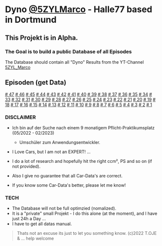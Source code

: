 # Dyno [@5ZYLMarco](https://www.youtube.com/c/5ZYLMarco) - Halle77 based in Dortmund

## This Projekt is in Alpha.

### The Goal is to build a public Database of all Episodes

The Database should contain all "Dyno" Results from the YT-Channel [5ZYL_Marco](https://www.youtube.com/channel/UCNhFsNZQfB2mdM1FoV6q1Kw)

## Episoden (get Data)

[# 47](https://www.youtube.com/watch?v=-U2iLAAdLb0)
[# 46](https://www.youtube.com/watch?v=BP_DuLkvy5A)
[# 45](https://www.youtube.com/watch?v=VI1e417i130)
[# 44](https://www.youtube.com/watch?v=AcY53Nyh__k)
[# 43](https://www.youtube.com/watch?v=6UB_8KVNDHE)
[# 42](https://www.youtube.com/watch?v=F8mgJAhtEIU)
[# 41](https://www.youtube.com/watch?v=ToyAeBT77BU)
[# 40](https://www.youtube.com/watch?v=tQCr-ilriks)
[# 39](https://www.youtube.com/watch?v=eBir5tD_j04)
[# 38](https://www.youtube.com/watch?v=QfejIrbdLkY)
[# 37](https://www.youtube.com/watch?v=azPKoGILPiQ)
[# 36](https://www.youtube.com/watch?v=rky0umSEMIU)
[# 35](https://www.youtube.com/watch?v=MC0NFzTLJ64)
[# 34](https://www.youtube.com/watch?v=CyXw1IsVFsA)
[# 33](https://www.youtube.com/watch?v=4rPDZ0xLyS4)
[# 32](https://www.youtube.com/watch?v=HO4zip39pl8)
[# 31](https://www.youtube.com/watch?v=xIg7sxloRSA)
[# 30](https://www.youtube.com/watch?v=ILHbfxFF6u4)
[# 29](https://www.youtube.com/watch?v=PgW4HZv5X2c)
[# 28](https://www.youtube.com/watch?v=Q7rKgXCFxms)
[# 27](https://www.youtube.com/watch?v=runp_UMo_gI)
[# 26](https://www.youtube.com/watch?v=fvbykBegO3s)
[# 25](https://www.youtube.com/watch?v=_6cKT9BNgKE)
[# 24](https://www.youtube.com/watch?v=sR_JS37zyNo)
[# 23](https://www.youtube.com/watch?v=0rnMbGcpCLQ)
[# 22](https://www.youtube.com/watch?v=CgfHgEPeKgU)
[# 21](https://www.youtube.com/watch?v=8L9YhVK3dfw)
[# 20](https://www.youtube.com/watch?v=Z_73k9Mxn3c)
[# 19](https://www.youtube.com/watch?v=LZCKyJTHM40)
[# 18](https://www.youtube.com/watch?v=5nfUh6V5adQ)
[# 17](https://www.youtube.com/watch?v=MBoTJRx2S9Q)
[# 16](https://www.youtube.com/watch?v=o9_-y0S3odg)
[# 15](https://www.youtube.com/watch?v=UWzepIKSErU)
[# 14](https://www.youtube.com/watch?v=pdXfTF4kNQQ)
[# 13](https://www.youtube.com/watch?v=0LXYZteQOkE)
[# 12](https://www.youtube.com/watch?v=m1Yfs-ENkC4)
[# 11](https://www.youtube.com/watch?v=AXpFX4AtpbY)
[# 10](https://www.youtube.com/watch?v=Q3uZ8m2ljdo)
[# 9](https://www.youtube.com/watch?v=VIbkf3p4oBE)
[# 8](https://www.youtube.com/watch?v=djQVD9sAPNI)
[# 7](https://www.youtube.com/watch?v=__5KDiJOqa0)
[# 6](https://www.youtube.com/watch?v=l3yIQiLBLdQ)
[# 5](https://www.youtube.com/watch?v=GtusWvFzYaQ)
[# 4](https://www.youtube.com/watch?v=nXnDJVK-cr4)
[# 3](https://www.youtube.com/watch?v=eZ4BLLSVVo8)
[# 2](https://www.youtube.com/watch?v=SrU_Op2Mc2Y)
[# 1](https://www.youtube.com/watch?v=97FspZAbtG8)

### DISCLAIMER

- Ich bin auf der Suche nach einem 9 monatigem Pflicht-Praktikumsplatz (05/2022 - 02/2023)

  - Umschüler zum Anwendungsentwickler.

- I Love Cars, but I am not an EXPERT! ...
- I do a lot of research and hopefully hit the right ccm², PS and so on (if not provided).
- Also I give no guarantee that all Car-Data's are correct.
- If you know some Car-Data's better, please let me know!

### TECH

- The Database will not be full optimzied (nomalized).
- It is a "private" small Projekt - I do this alone (at the moment), and I have just 24h a Day ...
- I have to get all datas manual.

> Thats not an excuse its just to let you something know.
> (c)2022 T.OJE & ... help welcome

